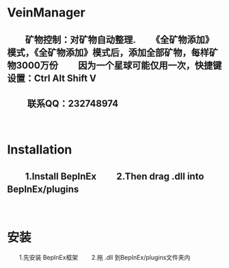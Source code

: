# **VeinManager**
　　矿物控制：对矿物自动整理.
　　《全矿物添加》模式，《全矿物添加》模式后，添加全部矿物，每样矿物3000万份
　　因为一个星球可能仅用一次，快捷键设置：Ctrl Alt Shift V
　　
---
　　
**联系QQ：232748974**
　　
------------
　　
　　
# **Installation**
　　1.Install BepInEx
　　2.Then drag .dll into BepInEx/plugins
　　
------------
　　
　　
# **安装**
　　1.先安装 BepInEx框架
　　2.拖 .dll 到BepInEx/plugins文件夹内